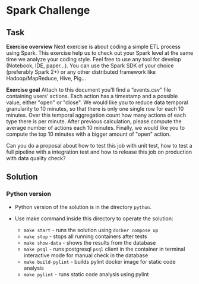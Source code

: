 # Spark Challenge

## Task

**Exercise overview**
Next exercise is about coding a simple ETL process using Spark. This exercise help us to check out your Spark level at the same time we analyze your coding style. Feel free to use any tool for develop (Notebook, IDE, paper…). You can use the Spark SDK of your choice (preferably Spark 2+) or any other distributed framework like Hadoop/MapReduce, Hive, Pig…

**Exercise goal**
Attach to this document you'll find a “events.csv” file containing users’ actions. Each action has a timestamp and a possible value, either "open" or "close". We would like you to reduce data temporal granularity to 10 minutes, so that there is only one single row for each 10 minutes. Over this temporal aggregation count how many actions of each type there is per minute. After previous calculation, please compute the average number of actions each 10 minutes. Finally, we would like you to compute the top 10 minutes with a bigger amount of "open" action.

Can you do a proposal about how to test this job with unit test, how to test a full pipeline with a integration test and how to release this job on production with data quality check?

## Solution

### Python version

- Python version of the solution is in the directory `python`.

- Use make command inside this directory to operate the solution:
  - `make start` - runs the solution using `docker compose up`
  - `make stop` - stops all running containers after tests
  - `make show-data` - shows the results from the database
  - `make psql` - runs postgresql `psql` client in the container in terminal interactive mode for manual check in the database
  - `make build-pylint` - builds pylint docker image for static code analysis
  - `make pylint` - runs static code analysis using pylint
